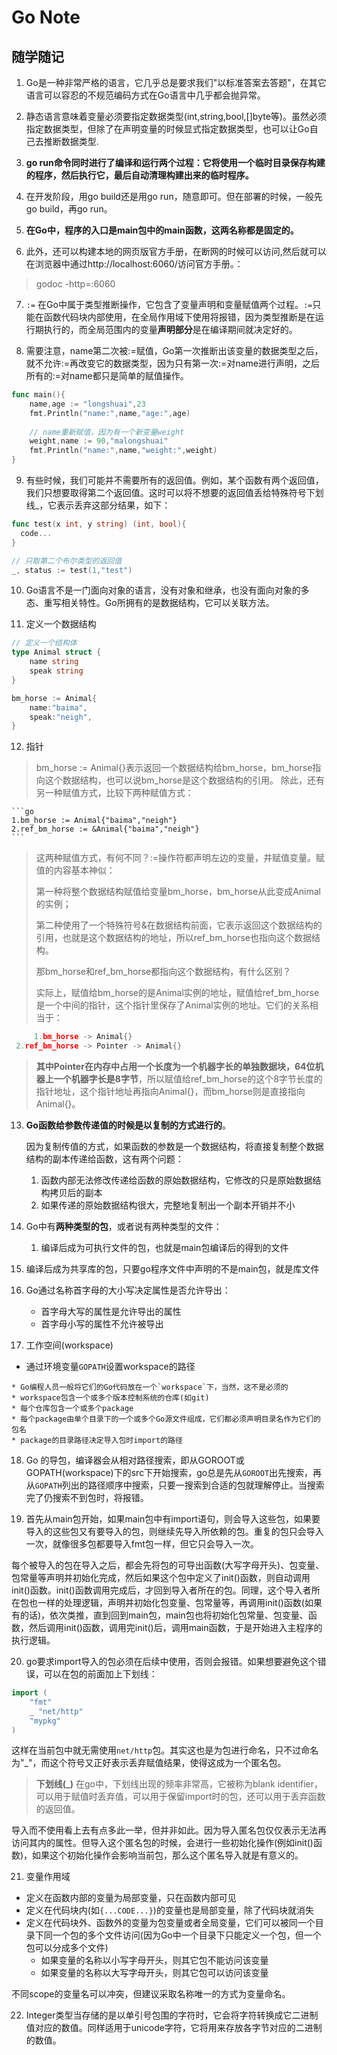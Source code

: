 # Go Note

## 随学随记
1. Go是一种非常严格的语言，它几乎总是要求我们"以标准答案去答题"，在其它语言可以容忍的不规范编码方式在Go语言中几乎都会抛异常。

2. 静态语言意味着变量必须要指定数据类型(int,string,bool,[]byte等)。虽然必须指定数据类型，但除了在声明变量的时候显式指定数据类型，也可以让Go自己去推断数据类型.

3. **go run命令同时进行了编译和运行两个过程：它将使用一个临时目录保存构建的程序，然后执行它，最后自动清理构建出来的临时程序。**

4. 在开发阶段，用go build还是用go run，随意即可。但在部署的时候，一般先go build，再go run。

5. **在Go中，程序的入口是main包中的main函数，这两名称都是固定的。**

6. 此外，还可以构建本地的网页版官方手册，在断网的时候可以访问,然后就可以在浏览器中通过http://localhost:6060/访问官方手册。：

  > godoc -http=:6060

7. `:=` 在Go中属于类型推断操作，它包含了变量声明和变量赋值两个过程。`:=`只能在函数代码块内部使用，在全局作用域下使用将报错，因为类型推断是在运行期执行的，而全局范围内的变量**声明部分**是在编译期间就决定好的。

8. 需要注意，name第二次被:=赋值，Go第一次推断出该变量的数据类型之后，就不允许:=再改变它的数据类型，因为只有第一次:=对name进行声明，之后所有的:=对name都只是简单的赋值操作。

  ```go
  func main(){
      name,age := "longshuai",23
      fmt.Println("name:",name,"age:",age)
      
      // name重新赋值，因为有一个新变量weight
      weight,name := 90,"malongshuai"
      fmt.Println("name:",name,"weight:",weight)
  }
  ```

9. 有些时候，我们可能并不需要所有的返回值。例如，某个函数有两个返回值，我们只想要取得第二个返回值。这时可以将不想要的返回值丢给特殊符号下划线_，它表示丢弃这部分结果，如下：

  ```go
  func test(x int, y string) (int, bool){
  	code...
  }
  
  // 只取第二个布尔类型的返回值
  _, status := test(1,"test")
  
  ```

10. Go语言不是一门面向对象的语言，没有对象和继承，也没有面向对象的多态、重写相关特性。Go所拥有的是数据结构，它可以关联方法。

11. 定义一个数据结构

   ```go
   // 定义一个结构体
   type Animal struct {
       name string
       speak string
   }
   
   bm_horse := Animal{
       name:"baima",
       speak:"neigh",
   }
   ```

12. 指针

   > 	bm_horse := Animal{}表示返回一个数据结构给bm_horse，bm_horse指向这个数据结构，也可以说bm_horse是这个数据结构的引用。
   	除此，还有另一种赋值方式，比较下两种赋值方式：

   	```go
   	1.bm_horse := Animal{"baima","neigh"}
   	2.ref_bm_horse := &Animal{"baima","neigh"}
   	```
   > 	这两种赋值方式，有何不同？:=操作符都声明左边的变量，并赋值变量。赋值的内容基本神似：
   >
   > 	第一种将整个数据结构赋值给变量bm_horse，bm_horse从此变成Animal的实例；
   >	
   > 	第二种使用了一个特殊符号&在数据结构前面，它表示返回这个数据结构的引用，也就是这个数据结构的地址，所以ref_bm_horse也指向这个数据结构。
   >	
   > 	那bm_horse和ref_bm_horse都指向这个数据结构，有什么区别？
   >	
   > 	实际上，赋值给bm_horse的是Animal实例的地址，赋值给ref_bm_horse是一个中间的指针，这个指针里保存了Animal实例的地址。它们的关系相当于：

   ```go
    	1.bm_horse -> Animal{}
   	2.ref_bm_horse -> Pointer -> Animal{}
   ```
   >	**其中Pointer在内存中占用一个长度为一个机器字长的单独数据块，64位机器上一个机器字长是8字节**，所以赋值给ref_bm_horse的这个8字节长度的指针地址，这个指针地址再指向Animal{}，而bm_horse则是直接指向Animal{}。

13. **Go函数给参数传递值的时候是以复制的方式进行的**。

    因为复制传值的方式，如果函数的参数是一个数据结构，将直接复制整个数据结构的副本传递给函数，这有两个问题：

    1. 函数内部无法修改传递给函数的原始数据结构，它修改的只是原始数据结构拷贝后的副本
    2. 如果传递的原始数据结构很大，完整地复制出一个副本开销并不小

14. Go中有**两种类型的包**，或者说有两种类型的文件：

      1. 编译后成为可执行文件的包，也就是main包编译后的得到的文件

   15. 编译后成为共享库的包，只要go程序文件中声明的不是main包，就是库文件

16. Go通过名称首字母的大小写决定属性是否允许导出：

    - 首字母大写的属性是允许导出的属性
    - 首字母小写的属性不允许被导出

17. 工作空间(workspace) 

   * 通过环境变量`GOPATH`设置workspace的路径

    * Go编程人员一般将它们的Go代码放在一个`workspace`下，当然，这不是必须的
    * workspace包含一个或多个版本控制系统的仓库(如git)
    * 每个仓库包含一个或多个package
    * 每个package由单个目录下的一个或多个Go源文件组成，它们都必须声明目录名作为它们的包名
    * package的目录路径决定导入包时import的路径

18. Go 的导包，编译器会从相对路径搜索，即从GOROOT或GOPATH(workspace)下的src下开始搜索，go总是先从`GOROOT`出先搜索，再从`GOPATH`列出的路径顺序中搜索，只要一搜索到合适的包就理解停止。当搜索完了仍搜索不到包时，将报错。

19. 首先从main包开始，如果main包中有import语句，则会导入这些包，如果要导入的这些包又有要导入的包，则继续先导入所依赖的包。重复的包只会导入一次，就像很多包都要导入fmt包一样，但它只会导入一次。

   每个被导入的包在导入之后，都会先将包的可导出函数(大写字母开头)、包变量、包常量等声明并初始化完成，然后如果这个包中定义了init()函数，则自动调用init()函数。init()函数调用完成后，才回到导入者所在的包。同理，这个导入者所在包也一样的处理逻辑，声明并初始化包变量、包常量等，再调用init()函数(如果有的话)，依次类推，直到回到main包，main包也将初始化包常量、包变量、函数，然后调用init()函数，调用完init()后，调用main函数，于是开始进入主程序的执行逻辑。

20. go要求import导入的包必须在后续中使用，否则会报错。如果想要避免这个错误，可以在包的前面加上下划线：

   ```go
   import (
       "fmt"
       _ "net/http"
       "mypkg"
   )
   ```

   这样在当前包中就无需使用`net/http`包。其实这也是为包进行命名，只不过命名为"_"，而这个符号又正好表示丢弃赋值结果，使得这成为一个匿名包。

   > **下划线(_)**
   > 在go中，下划线出现的频率非常高，它被称为blank identifier，可以用于赋值时丢弃值，可以用于保留import时的包，还可以用于丢弃函数的返回值。

   导入而不使用看上去有点多此一举，但并非如此。因为导入匿名包仅仅表示无法再访问其内的属性。但导入这个匿名包的时候，会进行一些初始化操作(例如init()函数)，如果这个初始化操作会影响当前包，那么这个匿名导入就是有意义的。

21. 变量作用域

   - 定义在函数内部的变量为局部变量，只在函数内部可见
   - 定义在代码块内(如`{...CODE...}`)的变量也是局部变量，除了代码块就消失
   - 定义在代码块外、函数外的变量为包变量或者全局变量，它们可以被同一个目录下同一个包的多个文件访问(因为Go中一个目录下只能定义一个包，但一个包可以分成多个文件)
     - 如果变量的名称以小写字母开头，则其它包不能访问该变量
     - 如果变量的名称以大写字母开头，则其它包可以访问该变量

   不同scope的变量名可以冲突，但建议采取名称唯一的方式为变量命名。

22. Integer类型当存储的是以单引号包围的字符时，它会将字符转换成它二进制值对应的数值。同样适用于unicode字符，它将用来存放各字节对应的二进制的数值。 
